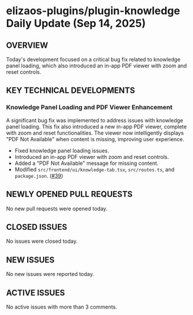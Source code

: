 # elizaos-plugins/plugin-knowledge Daily Update (Sep 14, 2025)
## OVERVIEW 
Today's development focused on a critical bug fix related to knowledge panel loading, which also introduced an in-app PDF viewer with zoom and reset controls.

## KEY TECHNICAL DEVELOPMENTS

### Knowledge Panel Loading and PDF Viewer Enhancement
A significant bug fix was implemented to address issues with knowledge panel loading. This fix also introduced a new in-app PDF viewer, complete with zoom and reset functionalities. The viewer now intelligently displays "PDF Not Available" when content is missing, improving user experience.
- Fixed knowledge panel loading issues.
- Introduced an in-app PDF viewer with zoom and reset controls.
- Added a "PDF Not Available" message for missing content.
- Modified `src/frontend/ui/knowledge-tab.tsx`, `src/routes.ts`, and `package.json`.
  ([#39](https://github.com/elizaos-plugins/plugin-knowledge/pull/39))

## NEWLY OPENED PULL REQUESTS
No new pull requests were opened today.

## CLOSED ISSUES
No issues were closed today.

## NEW ISSUES
No new issues were reported today.

## ACTIVE ISSUES
No active issues with more than 3 comments.